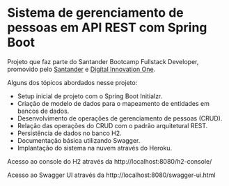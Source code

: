 # Sistema de gerenciamento de pessoas em API REST com Spring Boot
Projeto que faz parte do Santander Bootcamp Fullstack Developer,
promovido pelo [Santander](https://app.becas-santander.com/) e [Digital Innovation One](https://web.digitalinnovation.one/).

Alguns dos tópicos abordados nesse projeto:
- Setup inicial de projeto com o Spring Boot Initialzr.
- Criação de modelo de dados para o mapeamento de entidades em bancos de dados.
- Desenvolvimento de operações de gerenciamento de pessoas (CRUD).
- Relação das operações do CRUD com o padrão arquitetural REST.
- Persistência de dados no banco H2.
- Documentação básica utilizando Swagger.
- Implantação do sistema na nuvem através do Heroku.

Acesso ao console do H2 através da http://localhost:8080/h2-console/

Acesso ao Swagger UI através da http://localhost:8080/swagger-ui.html
